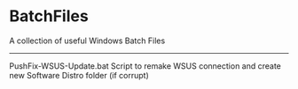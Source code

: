 # BatchFiles
A collection of useful Windows Batch Files

********************************************************************

PushFix-WSUS-Update.bat
Script to remake WSUS connection and create new Software Distro folder (if corrupt)
